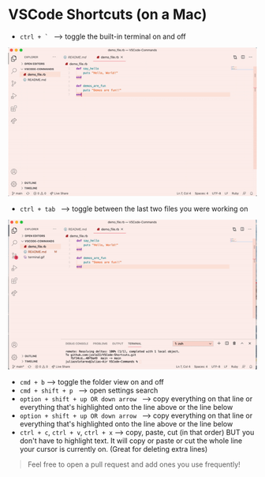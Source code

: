 # VSCode Shortcuts (on a Mac)

- ```ctrl + ` ``` --> toggle the built-in terminal on and off
  
![](terminal.gif)

- ```ctrl + tab ``` --> toggle between the last two files you were working on

![](file_toggle.gif)


- ```cmd + b``` --> toggle the folder view on and off
- ```cmd + shift + p ``` --> open settings search
- ```option + shift + up OR down arrow ``` --> copy everything on that line or everything that's highlighted onto the line above or the line below
- ```option + shift + up OR down arrow ``` --> copy everything on that line or everything that's highlighted onto the line above or the line below
- ```ctrl + c```, ```ctrl + v```, ```ctrl + x``` --> copy, paste, cut (in that order) BUT you don't have to highlight text. It will copy or paste or cut the whole line your cursor is currently on. (Great for deleting extra lines)


> Feel free to open a pull request and add ones you use frequently!